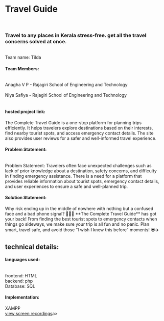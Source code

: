 <h1>Travel Guide</h1><br>
<h3>Travel to any places in Kerala stress-free. get all the travel concerns solved at once.</h3>
<br>Team name: Tilda<br>
<h4>Team Members:</h4>
 <br> <div>Anagha V P - Rajagiri School of Engineering and Technology</div>
 <br><div> Niya Safiya - Rajagiri School of Engineering and Technology<br></div>
<br><h4>hosted project link: </h4>
The Complete Travel Guide is a one-stop platform for planning trips efficiently. It helps travelers explore destinations based on their interests, find nearby tourist spots, and access emergency contact details. The site also provides user reviews for a safer and well-informed travel experience.<br>
<h4>Problem Statement:</h4><br>
<div>Problem Statement: 
Travelers often face unexpected challenges such as lack of prior knowledge about a destination, safety concerns, and difficulty in finding emergency assistance. There is a need for a platform that provides reliable information about tourist spots, emergency contact details, and user experiences to ensure a safe and well-planned trip.</div>
<h4>Solution Statement:</h4>
Why risk ending up in the middle of nowhere with nothing but a confused face and a bad phone signal? 🤔🚶‍♂️ **The Complete Travel Guide** has got your back! From finding the best tourist spots to emergency contacts when things go sideways, we make sure your trip is all fun and no panic. Plan smart, travel safe, and avoid those “I wish I knew this before” moments! 😎✈️<br>
<h2>technical details:</h2> 
<h4>languages used:</h4><br>
frontend: HTML<br>
backend: php<br>
Database: SQL<br>
<h4>Implementation: <br></h4>
XAMPP<br>
<a href="https://drive.google.com/drive/folders/17luflhJegVXj9IxnK58nvuCmLaF7CYJF"> view screen recordings</a>a>
